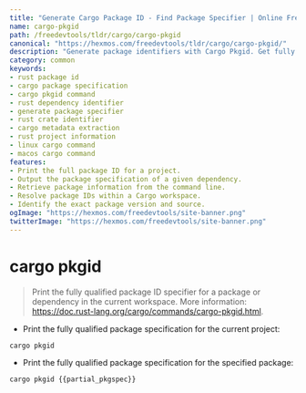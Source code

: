 ```yaml
---
title: "Generate Cargo Package ID - Find Package Specifier | Online Free DevTools by Hexmos"
name: cargo-pkgid
path: /freedevtools/tldr/cargo/cargo-pkgid
canonical: "https://hexmos.com/freedevtools/tldr/cargo/cargo-pkgid/"
description: "Generate package identifiers with Cargo Pkgid. Get fully qualified package specifications for Rust projects and dependencies. Free online tool, no registration required."
category: common
keywords:
- rust package id
- cargo package specification
- cargo pkgid command
- rust dependency identifier
- generate package specifier
- rust crate identifier
- cargo metadata extraction
- rust project information
- linux cargo command
- macos cargo command
features:
- Print the full package ID for a project.
- Output the package specification of a given dependency.
- Retrieve package information from the command line.
- Resolve package IDs within a Cargo workspace.
- Identify the exact package version and source.
ogImage: "https://hexmos.com/freedevtools/site-banner.png"
twitterImage: "https://hexmos.com/freedevtools/site-banner.png"
---
```


# cargo pkgid

> Print the fully qualified package ID specifier for a package or dependency in the current workspace.
> More information: <https://doc.rust-lang.org/cargo/commands/cargo-pkgid.html>.

- Print the fully qualified package specification for the current project:

`cargo pkgid`

- Print the fully qualified package specification for the specified package:

`cargo pkgid {{partial_pkgspec}}`

